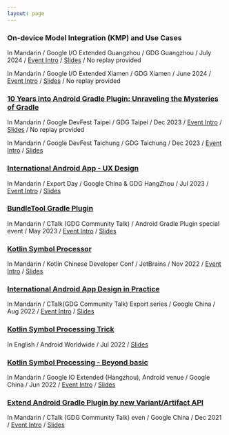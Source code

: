 ```yaml
---
layout: page
---
```


### On-device Model Integration (KMP) and Use Cases

In Mandarin / Google I/O Extended Guangzhou / GDG Guangzhou / July 2024 / [Event Intro](https://mp.weixin.qq.com/s/AvB3KhQeLCYY_KzB9_6pdQ) / [Slides](https://github.com/2BAB/Talk-Slides/tree/main/2024-07-On-Device-Model-Integration) / No replay provided

In Mandarin / Google I/O Extended Xiamen / GDG Xiamen / June 2024 / [Event Intro](https://mp.weixin.qq.com/s/3EcRMbgmjXx8QdVrwzN49g) / [Slides](https://github.com/2BAB/Talk-Slides/tree/main/2024-07-On-Device-Model-Integration) / No replay provided


### [10 Years into Android Gradle Plugin: Unraveling the Mysteries of Gradle](https://mp.weixin.qq.com/s/JOQEqglG7pv1JlI71dKS-g)

In Mandarin / Google DevFest Taipei / GDG Taipei / Dec 2023 / [Event Intro](https://gdg.community.dev/events/details/google-gdg-taipei-presents-devfest-taipei-2023/) / [Slides](https://github.com/2BAB/Talk-Slides/tree/main/2023-12-Ten-Years-Into-AGP) / No replay provided

In Mandarin / Google DevFest Taichung / GDG Taichung / Dec 2023 / [Event Intro](https://gdg.community.dev/events/details/google-gdg-taichung-presents-devfest-taichung-2023/) / [Slides](https://github.com/2BAB/Talk-Slides/tree/main/2023-12-Ten-Years-Into-AGP)


### [International Android App - UX Design](https://www.bilibili.com/video/BV1Tc411F7k7/)

In Mandarin / Export Day / Google China & GDG HangZhou / Jul 2023 / [Event Intro](https://mp.weixin.qq.com/s/m_nLzbwM6D8MyBBparfgTA) / [Slides](https://github.com/2BAB/Talk-Slides/tree/main/2023-07-export-day-google-china)


### [BundleTool Gradle Plugin](https://www.bilibili.com/video/BV1eM4y1i7xP/)

In Mandarin / CTalk (GDG Community Talk) / Android Gradle Plugin special event / May 2023 / [Event Intro](https://mp.weixin.qq.com/s/x9TsRec95D4stnsa4_muzg) / [Slides](https://github.com/2BAB/Talk-Slides/tree/main/2023-05-bundle-tool-plugin)


### [Kotlin Symbol Processor](https://www.bilibili.com/video/BV1n3411o7bM)

In Mandarin / Kotlin Chinese Developer Conf / JetBrains / Nov 2022 / [Event Intro](https://blog.jetbrains.com/zh-hans/2022/11/08/2022-kotlin-online-event-for-chinese-developers/) / [Slides](https://github.com/2BAB/Talk-Slides/tree/main/2022-11-ksp-application-and-tricks)


### [International Android App Design in Practice](https://www.bilibili.com/video/BV1ZP411L7QM/?t=7173)

In Mandarin / CTalk(GDG Community Talk) Export series / Google China / Aug 2022 / [Event Intro](https://ctalks.gdgcn.net/?page_id=576) / [Slides](https://github.com/2BAB/Talk-Slides/tree/main/2022-08-export-day-google-china)


### [Kotlin Symbol Processing Trick](https://www.youtube.com/watch?v=lXbtfwsFXqs)

In English / Android Worldwide / Jul 2022 / [Slides](https://github.com/2BAB/Talk-Slides/tree/main/2022-07-ksp-tricks)
   

### [Kotlin Symbol Processing - Beyond basic](https://live.csdn.net/room/wl5875/N7AkbqPg)

In Mandarin / Google IO Extended (Hangzhou), Android venue / Google China / Jun 2022 / [Event Intro](https://mp.weixin.qq.com/s/ftXdy33dVwBSzessEr1Tdg) / [Slides](https://github.com/2BAB/Talk-Slides/tree/main/2022-06-ksp-in-action)


### [Extend Android Gradle Plugin by new Variant/Artifact API](https://www.bilibili.com/video/BV1WP4y1G71h)

In Mandarin / CTalk (GDG Community Talk) even / Google China / Dec 2021 / [Event Intro](https://mp.weixin.qq.com/s/NnelPZQVnNTa8oNMdoe7vQ) / [Slides](https://github.com/2BAB/Talk-Slides/tree/main/2021-12-extend-agp)